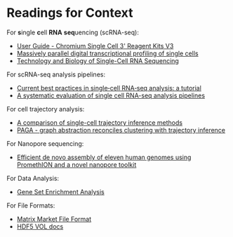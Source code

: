 # Readings for Context

For **s**ingle **c**ell **RNA** **seq**uencing (scRNA-seq):
* [User Guide - Chromium Single Cell 3' Reagent Kits V3][guide-chromium-sc]
* [Massively parallel digital transcriptional profiling of single cells][paper-massive-sc-profile]
* [Technology and Biology of Single-Cell RNA Sequencing][paper-scrna-seq]

For scRNA-seq analysis pipelines:
* [Current best practices in single‐cell RNA‐seq analysis: a tutorial][paper-best-practices]
* [A systematic evaluation of single cell RNA-seq analysis pipelines][paper-scrna-seq-pipelines]

For cell trajectory analysis:
* [A comparison of single-cell trajectory inference methods][paper-sc-trajectory-methods]
* [PAGA - graph abstraction reconciles clustering with trajectory inference][paper-paga]

For Nanopore sequencing:
* [Efficient de novo assembly of eleven human genomes using PromethION and a novel nanopore toolkit][paper-eleven-genomes]

For Data Analysis:
* [Gene Set Enrichment Analysis](https://www.pnas.org/content/pnas/102/43/15545.full.pdf)

For File Formats:
* [Matrix Market File Format](https://math.nist.gov/MatrixMarket/formats.html)
* [HDF5 VOL docs](https://sites.google.com/site/jailinliu/nersc/hdf5_vol)


<!-- Resources -->
[paper-sc-trajectory-methods]: https://www.nature.com/articles/s41587-019-0071-9
[paper-massive-sc-profile]:    https://www.nature.com/articles/ncomms14049
[paper-scrna-seq]:             https://www.cell.com/molecular-cell/fulltext/S1097-2765(15)00261-0
[paper-scrna-seq-pipelines]:   https://www.nature.com/articles/s41467-019-12266-7
[paper-paga]:                  https://www.ncbi.nlm.nih.gov/pmc/articles/PMC6425583/pdf/13059_2019_Article_1663.pdf
[paper-eleven-genomes]:        https://www.biorxiv.org/content/10.1101/715722v1
[paper-best-practices]:        https://www.embopress.org/doi/full/10.15252/msb.20188746

[guide-chromium-sc]: https://support.10xgenomics.com/single-cell-gene-expression/library-prep/doc/user-guide-chromium-single-cell-3-reagent-kits-user-guide-v31-chemistry
